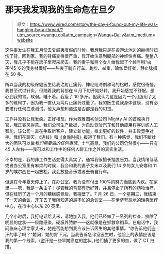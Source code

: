 # 那天我发现我的生命危在旦夕

> 原文：<https://www.wired.com/story/the-day-i-found-out-my-life-was-hanging-by-a-thread/?utm_source=wanqu.co&utm_campaign=Wanqu+Daily&utm_medium=website>

这件事发生在我五月份去夏威夷度假的时候。我想我只是在搬游泳池边的躺椅时扭伤了背。回到家，我的背痛变得很严重，我开始注意到腿部的神经性疼痛。整整八天，我几乎不能在房子里爬来爬去。我的妻子和两个女儿给我起了个绰号叫“虫子”45 岁的我身材很好——热衷于骑自行车、跑步、举重，瑜伽爱好者，静止脉搏在 50 多。

所以当我的初级保健医生给我注射止痛药、神经阻滞剂和可的松时，感觉很奇怪。我甚至试过针灸。但随着我的背部在 6 月下旬开始好转，我开始感觉不舒服。恶心到我的胃。软弱。睡不着。我瘦了 10 多斤。但我认为这是因为一个月服用了太多的维柯丁，因为我一直认为两片止痛药过量了。我的医生说我身体健康，没有必要进行任何血液测试。他大声想知道这是否都是我的幻觉。

工作并没有让我发疯。正好相反。作为西雅图初创公司 Mighty AI 的首席执行官，我正春风得意。我们公司生产数据，为自动驾驶汽车和其他应用程序训练人工智能，该公司一直在争取新客户，建立新功能，推出更好的软件，并击败竞争对手。我们在聊天。《连线》和[《金融时报》](https://www.ft.com/content/36933cfc-620c-11e7-91a7-502f7ee26895)报道了我们。有一种感觉，我们不断壮大的团队可以做*我们需要做的任何事情*。士气高昂，我们的公司仍然很小——只有 45 人左右——我可以和工作中的任何人聊工作之外的真实生活。

不幸的是，我的非工作生活变得太真实了。通常我很擅长摆脱压力。当我情绪低落或者办公室里有麻烦的时候，我会和我的妻子艾米以及我们 14 岁的女儿安娜和 11 岁的埃尔西在一起放松。我会放些音乐或者去骑自行车。

但这在今年夏天停止了。在办公室，我为没有付出 100%的努力而感到内疚。在家里——嗯，我是一条虫子！尽管我的背部有所好转，并且停止了所有的药物治疗，但在经历了近一个月的糟糕感觉后，我碰壁了。7 月 26 日，一个星期三，我结束了一天的会议，开车去了我所知道的最不忙的急诊室——在伊萨夸高地的瑞典医疗中心，在市中心以东 20 英里。

几个小时后，我打电话给艾米，请她加入我。他们已经做了一系列的检查，排除了明显的症状——尿路感染，硬膜外脓肿——这就像是在抓救命稻草。在电话中，我问临床心理学家艾米，她是否能想到我应该告诉医生的其他事情。"你告诉他们盗汗的事了吗？"她问，她的胃下沉。当我告诉急诊室医生时，他脸上的表情应该是我的第一个线索。(盗汗是一些早期癌症的症状。)他们抽了更多的血，做了 CT 扫描。